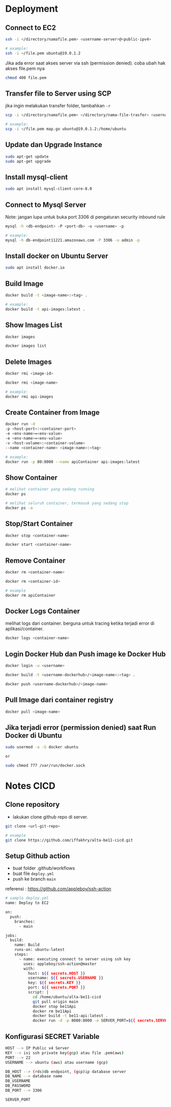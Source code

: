 # Deployment

## Connect to EC2
```bash
ssh -i </directory/namafile.pem> <username-server>@<public-ipv4>

# example:
ssh -i ~/file.pem ubuntu@19.0.1.2
```

Jika ada error saat akses server via ssh (permission denied). coba ubah hak akses file.pem nya
```bash
chmod 400 file.pem
```

## Transfer file to Server using SCP
jika ingin melakukan transfer folder, tambahkan `-r`
```bash
scp -i </directory/namafile.pem> </directory/nama-file-trasfer> <username-server>@<public-ipv4>:/home/ubuntu

# example:
scp -i ~/file.pem map.go ubuntu@19.0.1.2:/home/ubuntu
```

## Update dan Upgrade Instance
```bash
sudo apt-get update
sudo apt-get upgrade
```

## Install mysql-client
```bash
sudo apt install mysql-client-core-8.0
```

## Connect to Mysql Server
Note: jangan lupa untuk buka port 3306 di pengaturan security inbound rule
```bash
mysql -h <db-endpoint> -P <port-db> -u <username> -p

# example:
mysql -h db-endpoint11221.amazonaws.com -P 3306 -u admin -p 
```

## Install docker on Ubuntu Server
```bash
sudo apt install docker.io
```

## Build Image
```bash
docker build -t <image-name>:<tag> .

# example:
docker build -t api-images:latest .
```

## Show Images List
```bash
docker images

docker images list
```

## Delete Images
```bash
docker rmi <image-id>

docker rmi <image-name>

# example:
docker rmi api-images
```

## Create Container from Image
```bash
docker run -d
-p <host-port>:<container-port>
-e <env-name>=<env-value>
-e <env-name>=<env-value>
-v <host-volume>:<container-volume>
--name <container-name> <image-name>:<tag>

# example:
docker run -p 80:8000 --name apiContainer api-images:latest
```

## Show Container
```bash
# melihat container yang sedang running
docker ps

# melihat seluruh container, termasuk yang sedang stop
docker ps -a
```

## Stop/Start Container
```bash
docker stop <container-name>

docker start <container-name>
```

## Remove Container
```bash
docker rm <container-name>

docker rm <container-id>

# example
docker rm apiContainer
```

## Docker Logs Container
melihat logs dari container. berguna untuk tracing ketika terjadi error di aplikasi/container.
```bash
docker logs <container-name>
```

## Login Docker Hub dan Push image ke Docker Hub
```bash
docker login -u <username>

docker build -t <username-dockerhub>/<image-name>:<tag> .

docker push <username-dockerhub>/<image-name>
```

## Pull Image dari container registry
```bash
docker pull <image-name>
```

## Jika terjadi error (permission denied) saat Run Docker di Ubuntu
```bash
sudo usermod -a -G docker ubuntu

or

sudo chmod 777 /var/run/docker.sock
```

# Notes CICD

## Clone repository 
- lakukan clone github repo di server. 
```bash
git clone <url-git-repo>

# example
git clone https://github.com/iffakhry/alta-be11-cicd.git
```

## Setup Github action 
- buat folder .github/workflows
- buat file `deploy.yml`
- push ke branch `main`

referensi : https://github.com/appleboy/ssh-action
```bash
# sample deploy.yml
name: Deploy to EC2

on:
  push:
    branches:
      - main

jobs:
  build:
    name: Build
    runs-on: ubuntu-latest
    steps:
      - name: executing connect to server using ssh key
        uses: appleboy/ssh-action@master
        with:
          host: ${{ secrets.HOST }}
          username: ${{ secrets.USERNAME }}
          key: ${{ secrets.KEY }}
          port: ${{ secrets.PORT }}
          script: |
            cd /home/ubuntu/alta-be11-cicd
            git pull origin main
            docker stop be11Api
            docker rm be11Api
            docker build -t be11-api:latest .
            docker run -d -p 8080:8000 -e SERVER_PORT=${{ secrets.SERVER_PORT }} -e DB_USERNAME=${{ secrets.DB_USERNAME }} -e DB_PASSWORD=${{ secrets.DB_PASSWORD }} -e DB_HOST=${{ secrets.DB_HOST }} -e DB_PORT=${{ secrets.DB_PORT }} -e DB_NAME=${{ secrets.DB_NAME }} --name be11Api be11-api:latest

```

## Konfigurasi SECRET Variable
```bash
HOST --> IP Public v4 Server
KEY --> isi ssh private key(gcp) atau file .pem(aws)
PORT --> 22
USERNAME --> ubuntu (aws) atau username (gcp)

DB_HOST --> (rds)db endpoint, (gcp)ip database server
DB_NAME --> database name
DB_USERNAME
DB_PASSWORD
DB_PORT --> 3306

SERVER_PORT 
```





